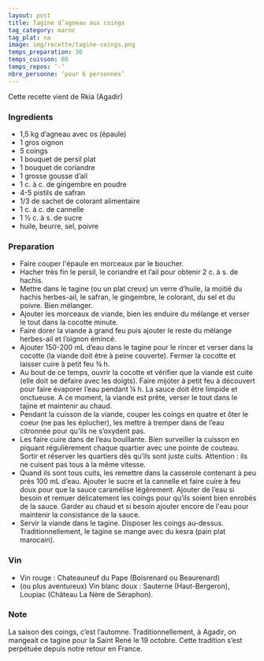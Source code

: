 ```yaml
---
layout: post
title: Tagine d’agneau aux coings
tag_category: maroc
tag_plat: na
image: img/recette/tagine-coings.png
temps_preparation: 30
temps_cuisson: 60
temps_repos: ‘-‘
nbre_personne: ‘pour 6 personnes’
---
```

Cette recette vient de Rkia (Agadir)

### Ingredients
* 1,5 kg d’agneau avec os (épaule)
* 1 gros oignon
* 5 coings
* 1 bouquet de persil plat
* 1 bouquet de coriandre
* 1 grosse gousse d’ail
* 1 c. à c. de gingembre en poudre
* 4-5 pistils de safran
* 1/3 de sachet de colorant alimentaire
* 1 c. à c. de cannelle
* 1 ½  c. à s. de sucre
* huile, beurre, sel, poivre

### Preparation
* Faire couper l'épaule en morceaux par le boucher.
* Hacher très fin le persil, le coriandre et l’ail pour obtenir 2 c. à s. de hachis.
* Mettre dans le tagine (ou un plat creux) un verre d’huile, la moitié du hachis herbes-ail, le safran, le gingembre, le colorant, du sel et du poivre. Bien mélanger.
* Ajouter les morceaux de viande, bien les enduire du mélange et verser le tout dans la cocotte minute. 
* Faire dorer la viande à grand feu puis ajouter le reste du mélange herbes-ail et l’oignon émincé.
* Ajouter 150-200 mL d’eau dans le tagine pour le rincer et verser dans la cocotte (la viande doit être à peine couverte). Fermer la cocotte et laisser cuire à petit feu ¾ h.
* Au bout de ce temps, ouvrir la cocotte et vérifier que la viande est cuite (elle doit se défaire avec les doigts). Faire mijoter à petit feu à découvert pour faire évaporer l’eau pendant ¼ h. La sauce doit être limpide et onctueuse. A ce moment, la viande est prête, verser le tout dans le tajine et maintenir au chaud.
* Pendant la cuisson de la viande, couper les coings en quatre et ôter le coeur (ne pas les éplucher), les mettre à tremper dans de l’eau citronnée pour qu’ils ne s’oxydent pas.
* Les faire cuire dans de l’eau bouillante. Bien surveiller la cuisson en piquant régulièrement chaque quartier avec une pointe de couteau. Sortir et réserver les quartiers dès qu’ils sont juste cuits. Attention : ils ne cuisent pas tous à la même vitesse. 
* Quand ils sont tous cuits, les remettre dans la casserole contenant à peu près 100 mL d’eau. Ajouter le sucre et la cannelle et faire cuire à feu doux pour que la sauce caramélise légèrement. Ajouter de l’eau si besoin et remuer délicatement les coings pour qu’ils soient bien enrobés de la sauce. Garder au chaud et si besoin ajouter encore de l'eau pour maintenir la consistance de la sauce.
* Servir la viande dans le tagine. Disposer les coings au-dessus. Traditionnellement, le tagine se mange avec du kesra (pain plat marocain).
  
### Vin
* Vin rouge : Chateauneuf du Pape (Boisrenard ou Beaurenard)
* (ou plus aventureux) Vin blanc doux : Sauterne (Haut-Bergeron), Loupiac (Château La Nère de Séraphon).

### Note
La saison des coings, c’est l’automne. Traditionnellement, à Agadir, on mangeait ce tagine pour la Saint René le 19 octobre. Cette tradition s’est perpétuée depuis notre retour en France.
